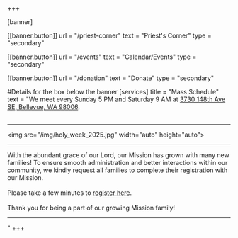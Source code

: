 +++

[banner]

  [[banner.button]]
      url = "/priest-corner"
      text = "Priest's Corner"
      type = "secondary"

  [[banner.button]]
      url = "/events"
      text = "Calendar/Events"
      type = "secondary"

  [[banner.button]]
      url = "/donation"
      text = "Donate"
      type = "secondary"

#Details for the box below the banner
[services]
  title = "Mass Schedule"
  text = "We meet every Sunday 5 PM and Saturday 9 AM at [3730 148th Ave SE, Bellevue, WA 98006](https://goo.gl/maps/b7gUDngzcUodwTtS6). <br> <br> <hr> <img src=\"/img/holy_week_2025.jpg\" width=\"auto\" height=\"auto\"> <hr> With the abundant grace of our Lord, our Mission has grown with many new families!  To ensure smooth administration and better interactions within our community, we kindly request all families to complete their registration with our Mission. <br><br>Please take a few minutes to [register here](https://tinyurl.com/parishonnet). <br> <br>Thank you for being a part of our growing Mission family! <hr>"
+++
